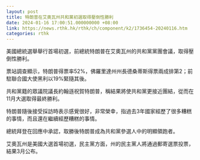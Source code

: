 ```yaml
---
layout: post
title: 特朗普在艾奧瓦州共和黨初選取得壓倒性勝利
date: 2024-01-16 17:00:51.000000000 +08:00
link: https://news.rthk.hk/rthk/ch/component/k2/1736454-20240116.htm
categories: rthk
---
```


美國總統選舉舉行首場初選，前總統特朗普在艾奧瓦州的共和黨黨團會議，取得壓倒性勝利。

票站調查顯示，特朗普得票率52%，佛羅里達州州長德桑蒂斯得票兩成排第2；前駐聯合國大使黑利以19%緊隨其後。

共和黨籍的眾議院議長約翰遜祝賀特朗普，稱結果將使共和黨更接近團結，從而在11月大選取得最終勝利。

特朗普隨後接受採訪時表示感覺很好，非常榮幸，指過去3年國家經歷了很多糟糕的事情，而且還在繼續經歷糟糕的事情。

總統拜登在回應中承認，取勝後特朗普成為共和黨參選人中的明顯領跑者。 

艾奧瓦州是美國大選首場初選，民主黨方面，州的民主黨人將通過郵寄選票投票，結果3月公布。
